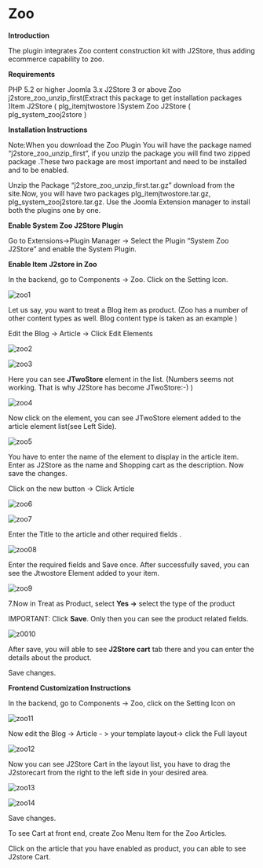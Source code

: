# Zoo

**Introduction**

The plugin integrates Zoo content construction kit with J2Store, thus adding ecommerce capability to zoo.

**Requirements**

PHP 5.2 or higher Joomla 3.x J2Store 3 or above Zoo j2store_zoo_unzip_first\(Extract this package to get installation packages \)Item J2Store \( plg_itemjtwostore \)System Zoo J2Store \( plg_system_zooj2store \)

**Installation Instructions**

Note:When you download the Zoo Plugin You will have the package named “j2store_zoo_unzip\_first”, if you unzip the package you will find two zipped package .These two package are most important and need to be installed and to be enabled.

Unzip the Package “j2store_zoo_unzip_first.tar.gz” download from the site.Now, you will have two packages plg_itemjtwostore.tar.gz, plg_system_zooj2store.tar.gz. Use the Joomla Extension manager to install both the plugins one by one.

**Enable System Zoo J2Store Plugin**

Go to Extensions-&gt;Plugin Manager -&gt; Select the Plugin “System Zoo J2Store” and enable the System Plugin.

**Enable Item J2store in Zoo**

In the backend, go to Components -&gt; Zoo. Click on the Setting Icon.

 

![zoo1](https://raw.githubusercontent.com/j2store/doc-images/master/integrations/Zoo/zoo1.png)

Let us say, you want to treat a Blog item as product. \(Zoo has a number of other content types as well. Blog content type is taken as an example \)

Edit the Blog -&gt; Article -&gt; Click Edit Elements

 

![zoo2](https://raw.githubusercontent.com/j2store/doc-images/master/integrations/Zoo/zoo2.png)

![zoo3](https://raw.githubusercontent.com/j2store/doc-images/master/integrations/Zoo/zoo3.png)



Here you can see **JTwoStore** element in the list. \(Numbers seems not working. That is why J2Store has become JTwoStore:-\) \)

![zoo4](https://raw.githubusercontent.com/j2store/doc-images/master/integrations/Zoo/zoo4.png)

Now click on the element, you can see JTwoStore element added to the article element list\(see Left Side\).

 

![zoo5](https://raw.githubusercontent.com/j2store/doc-images/master/integrations/Zoo/zoo5.png)

You have to enter the name of the element to display in the article item. Enter as J2Store as the name and Shopping cart as the description. Now save the changes.

Click on the new button -&gt; Click Article

![zoo6](https://raw.githubusercontent.com/j2store/doc-images/master/integrations/Zoo/zoo6.png)

![zoo7](https://raw.githubusercontent.com/j2store/doc-images/master/integrations/Zoo/zoo7.png)

Enter the Title to the article and other required fields .

![zoo08](https://raw.githubusercontent.com/j2store/doc-images/master/integrations/Zoo/zoo8.png)

Enter the required fields and Save once. After successfully saved, you can see the Jtwostore Element added to your item.

![zoo9](https://raw.githubusercontent.com/j2store/doc-images/master/integrations/Zoo/zoo9.png)

7.Now in Treat as Product, select **Yes -&gt;** select the type of the product

IMPORTANT: Click **Save**. Only then you can see the product related fields.

![z0010](https://raw.githubusercontent.com/j2store/doc-images/master/integrations/Zoo/zoo10.png)

After save, you will able to see **J2Store cart** tab there and you can enter the details about the product.

Save changes.

**Frontend Customization Instructions**

In the backend, go to Components -&gt; Zoo, click on the Setting Icon on

![zoo11](https://raw.githubusercontent.com/j2store/doc-images/master/integrations/Zoo/zoo11.png)

Now edit the Blog -&gt; Article - &gt; your template layout-&gt; click the Full layout

![zoo12](https://raw.githubusercontent.com/j2store/doc-images/master/integrations/Zoo/zoo12.png)

Now you can see J2Store Cart in the layout list, you have to drag the J2storecart from the right to the left side in your desired area.

![zoo13](https://raw.githubusercontent.com/j2store/doc-images/master/integrations/Zoo/zoo13.png)

![zoo14](https://raw.githubusercontent.com/j2store/doc-images/master/integrations/Zoo/zoo14.png)

Save changes.

To see Cart at front end, create Zoo Menu Item for the Zoo Articles.

Click on the article that you have enabled as product, you can able to see J2store Cart.

